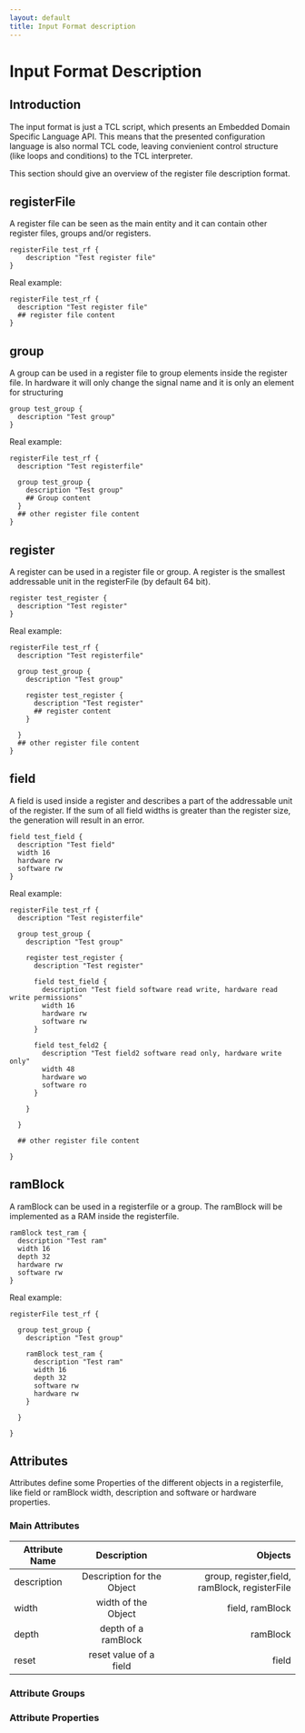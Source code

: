 ```yaml
---
layout: default
title: Input Format description
---
```


# Input Format Description

## Introduction

The input format is just a TCL script, which presents an Embedded Domain Specific Language API.
This means that the presented configuration language is also normal TCL code, leaving convienient control structure (like loops and conditions) to the TCL interpreter.

This section should give an overview of the register file description format.

## registerFile

A register file can be seen as the main entity and it can contain other register files, groups and/or registers.

    registerFile test_rf {
        description "Test register file"
    }

Real example:

    registerFile test_rf {
      description "Test register file"
      ## register file content
    }

## group

A group can be used in a register file to group elements inside the register file. In hardware it will only change the signal name and it is only an element for structuring

    group test_group {
      description "Test group"
    }

Real example:

    registerFile test_rf {
      description "Test registerfile"
      
      group test_group {
        description "Test group"
        ## Group content
      }
      ## other register file content
    }

## register
A register can be used in a register file or group. A register is the smallest addressable unit in the registerFile (by default 64 bit).

    register test_register {
      description "Test register"
    }

Real example:

    registerFile test_rf {
      description "Test registerfile"
      
      group test_group {
        description "Test group"
        
        register test_register {
          description "Test register"
          ## register content 
        }
        
      }
      ## other register file content
    }

## field

A field is used inside a register and describes a part of the addressable unit of the register. If the sum of all field widths is greater than the register size, the generation will result in an error.

    field test_field {
      description "Test field"
      width 16
      hardware rw
      software rw
    }

Real example:

    registerFile test_rf {
      description "Test registerfile"
     
      group test_group {
        description "Test group"
        
        register test_register {
          description "Test register"
          
          field test_field {
            description "Test field software read write, hardware read write permissions"
            width 16
            hardware rw
            software rw
          }
          
          field test_feld2 {
            description "Test field2 software read only, hardware write only"
            width 48
            hardware wo
            software ro
          }
          
        }
        
      }
      
      ## other register file content
      
    }

## ramBlock

A ramBlock can be used in a registerfile or a group. The ramBlock will be implemented as a RAM inside the registerfile.

    ramBlock test_ram {
      description "Test ram"
      width 16
      depth 32
      hardware rw
      software rw	
    }

Real example:

    registerFile test_rf {
      
      group test_group {
        description "Test group"
        
        ramBlock test_ram {
          description "Test ram"
          width 16
          depth 32 
          software rw
          hardware rw
        }
        
      }
      
    }

## Attributes

Attributes define some Properties of the different objects in a registerfile, like field or ramBlock width, description and software or hardware properties.

### Main Attributes

| Attribute Name| Description    | Objects | 
| ------------- |:--------------:|--------:|
| description   | Description for the Object| group, register,field, ramBlock, registerFile|         
| width         | width of the Object| field, ramBlock|
| depth         | depth of a ramBlock| ramBlock |
| reset         | reset value of a field | field |

### Attribute Groups

### Attribute Properties
